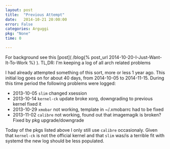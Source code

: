 ```yaml
---
layout: post
title:  "Previous Attempt"
date:   2014-10-21 20:00:00
error: False
categories: Arguggi
pkg: "None"
time: 0

---
```


For background see this [post]( /blog{% post_url 2014-10-20-I-Just-Want-It-To-Work %} ).
TL,DR: I'm keeping a log of all arch related problems

I had already attempted something of this sort, more or less 1 year ago.
This initial log goes on for about 40 days, from 2014-10-05 to 2014-11-15.
During this time period the following problems were logged:

- 2013-10-05 `slim` changed xsession
- 2013-10-14 `kernel-ck` update broke xorg, downgrading to previous kernel fixed it
- 2013-10-29 `xmobar` not working, template in ~/.xmobarrc had to be fixed
- 2013-11-02 `calibre` not working, found out that imagemagik is broken? Fixed by pkg upgrade/downgrade

Today of the pkgs listed above I only still use `calibre` occasionaly.
Given that `kernel-ck` is not the official kernel and that `slim` was/is a
terrible fit with systemd the new log should be less populated.

